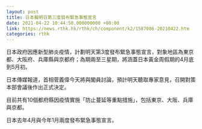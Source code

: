 ```yaml
---
layout: post
title: 日本擬明日第三度發布緊急事態宣言
date: 2021-04-22 10:44:58.000000000 +08:00
link: https://news.rthk.hk/rthk/ch/component/k2/1587086-20210422.htm
categories: rthk
---
```


日本政府因應新型肺炎疫情，計劃明天第3度發布緊急事態宣言，對象地區為東京都、大阪府、兵庫縣與京都府；為期兩至三星期，將涵蓋日本黃金周假期的4月底到5月初。

日本傳媒報道，首相菅義偉今天將與閣員討論，預計明天聽取專家意見，召開對策本部會議後作出正式決定。

目前共有10個都府縣因疫情實施「防止蔓延等重點措施」，包括東京、大阪、兵庫與京都。

日本去年4月與今年1月兩度發布緊急事態宣言。
